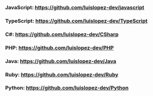 ### JavaScript: https://github.com/luislopez-dev/javascript
### TypeScript: https://github.com/luislopez-dev/TypeScript
### C#: https://github.com/luislopez-dev/CSharp
### PHP: https://github.com/luislopez-dev/PHP
### Java: https://github.com/luislopez-dev/Java
### Ruby: https://github.com/luislopez-dev/Ruby
### Python: https://github.com/luislopez-dev/Python
